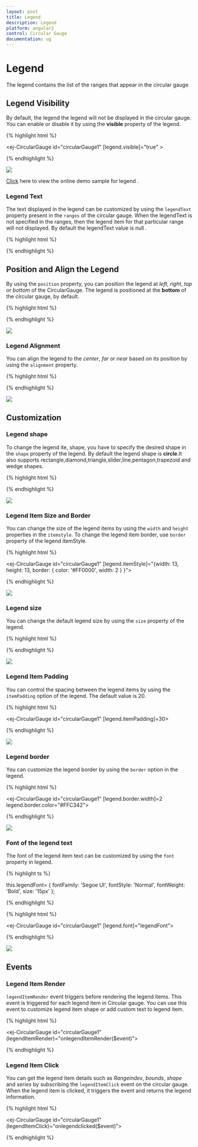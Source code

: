 ```yaml
---
layout: post
title: Legend
description: Legend
platform: angular2
control: Circular Gauge
documentation: ug
---
```


# Legend

The legend contains the list of the ranges that appear in the circular gauge  

## Legend Visibility

By default, the legend  the legend will not be displayed in the circular gauge. You can enable or disable it by using the **visible** property of the legend.

{% highlight html %}

<ej-CircularGauge id="circularGauge1" [legend.visible]="true" >
</ej-CircularGauge>

{% endhighlight %}

![](Legend_images/Legend_img1.png)


[Click](http://ng2jq.syncfusion.com/#/circulargauge/legend) here to view the online demo sample for legend .

### Legend Text

The text displayed in the legend can be customized by using the `legendText` property present in the `ranges` of the circular gauge. When the legendText is not specified in the ranges, then the legend item for that particular range will not displayed. By default the legendText value is null . 


{% highlight html %}

<ej-CircularGauge id="circularGauge1" >
 <e-scales>
 <e-scale >
 <e-ranges>
 <e-range legendText="Light air"></e-range>
 </e-ranges>
 </e-scale>
 </e-scales>
 </ej-CircularGauge>

{% endhighlight %}


## Position and Align the Legend

By using the `position` property, you can position the legend at *left*, *right*, *top* or *bottom* of the CircularGauge. The legend is positioned at the **bottom** of the circular gauge, by default.

{% highlight html %}

<ej-CircularGauge id="circularGauge1" legend.position="top">
</ej-CircularGauge>

{% endhighlight  %}

![](Legend_images/Legend_img2.png)

### Legend Alignment

You can align the legend to the *center*, *far* or *near* based on its position by using the `alignment` property.

{% highlight html %}

<ej-CircularGauge id="circularGauge1" legend.position="top" legend.alignment="far">
</ej-CircularGauge>

{% endhighlight %}

![](Legend_images/Legend_img3.png)

## Customization

### Legend shape

To change the legend ite, shape, you have to specify the desired shape in the `shape` property of the legend. By default the legend shape is **circle**.It also supports rectangle,diamond,triangle,slider,line,pentagon,trapezoid and wedge shapes.

{% highlight html %}

<ej-CircularGauge id="circularGauge1"  legend.shape="slider">
</ej-CircularGauge>

{% endhighlight %}

![](Legend_images/Legend_img4.png)


### Legend Item Size and Border

You can change the size of the legend items by using the `width` and `height` properties in the `itemstyle`. To change the legend item border, use `border` property of the legend itemStyle.

{% highlight html %}

<ej-CircularGauge id="circularGauge1"  [legend.itemStyle]="{width: 13, height: 13, 
                                 border: { color: '#FF0000', width: 2 } }">
</ej-CircularGauge>

{% endhighlight %}

![](Legend_images/Legend_img5.png)

### Legend size

You can change the default legend size by using the `size` property of the legend.  

{% highlight html %}

<ej-CircularGauge id="circularGauge1"  legend.size.width="350" legend.size.height="100" > 
</ej-CircularGauge>

{% endhighlight %}

![](Legend_images/Legend_img6.png)


### Legend Item Padding

You can control the spacing between the legend items by using the `itemPadding` option of the legend.  The default value is 20. 

{% highlight html %}

<ej-CircularGauge id="circularGauge1"  [legend.itemPadding]=30> 
</ej-CircularGauge>

{% endhighlight %}

![](Legend_images/Legend_img7.png)

### Legend border

You can customize the legend border by using the `border` option in the legend. 

{% highlight html %}

<ej-CircularGauge id="circularGauge1" [legend.border.width]=2 legend.border.color="#FFC342"> 
</ej-CircularGauge>

{% endhighlight %}

![](Legend_images/Legend_img8.png)

### Font of the legend text

The font of the legend item text can be customized by using the `font` property in legend.

{% highlight ts %}

this.legendFont= { fontFamily: 'Segoe UI', fontStyle: 'Normal', fontWeight: 'Bold', size: '15px' };

{% endhighlight %}

{% highlight html %}

<ej-CircularGauge id="circularGauge1"  [legend.font]="legendFont">
                      
</ej-CircularGauge>

{% endhighlight %}


![](Legend_images/Legend_img9.png)

## Events

### Legend Item Render

`legendItemRender` event triggers before rendering the legend items. This event is triggered for each legend item in Circular gauge. You can use this event to customize legend item shape or add custom text to legend item.

{% highlight html %}

<ej-CircularGauge id="circularGauge1" (legendItemRender)="onlegendItemRender($event)"> 
</ej-CircularGauge>
 
<script>
function onlegendItemRender(sender) {
//Get legend item details on legend item click.
var legendItem = sender.data;
}
</script>

{% endhighlight %}

### Legend Item Click

You can get the legend item details such as *Rangeindex*, *bounds*, *shape* and *series* by subscribing the `legendItemClick` event on the circular gauge. When the legend item is clicked, it triggers the event and returns the legend information. 

{% highlight html %}

<ej-CircularGauge id="circularGauge1" (legendItemClick)="onlegendclicked($event)"> 
</ej-CircularGauge>
 
  <script>
     function onlegendclicked(sender) {
        //Get legend item details on legend item click.
        var legendItem = sender.data;
     }
 </script>

{% endhighlight %}


